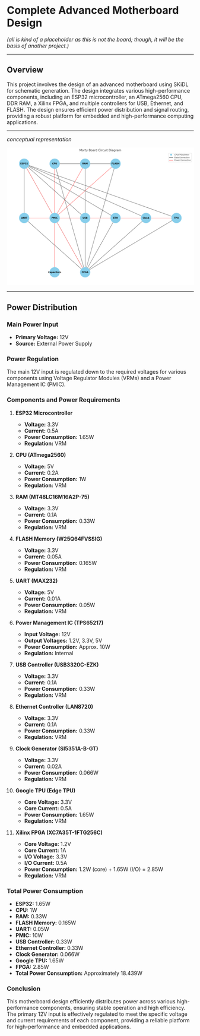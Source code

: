 # Complete Advanced Motherboard Design

*(all is kind of a placeholder as this is not the board; though, it will be the basis of another project.)*

___

## Overview
This project involves the design of an advanced motherboard using SKiDL for schematic generation. The design integrates various high-performance components, including an ESP32 microcontroller, an ATmega2560 CPU, DDR RAM, a Xilinx FPGA, and multiple controllers for USB, Ethernet, and FLASH. The design ensures efficient power distribution and signal routing, providing a robust platform for embedded and high-performance computing applications.

___

*conceptual representation*

![mortDiagram](https://github.com/HermiTech-LLC/Morty/blob/main/Images/Mortboard.PNG)

___

## Power Distribution

### Main Power Input
- **Primary Voltage:** 12V
- **Source:** External Power Supply

### Power Regulation
The main 12V input is regulated down to the required voltages for various components using Voltage Regulator Modules (VRMs) and a Power Management IC (PMIC).

### Components and Power Requirements

1. **ESP32 Microcontroller**
   - **Voltage:** 3.3V
   - **Current:** 0.5A
   - **Power Consumption:** 1.65W
   - **Regulation:** VRM

2. **CPU (ATmega2560)**
   - **Voltage:** 5V
   - **Current:** 0.2A
   - **Power Consumption:** 1W
   - **Regulation:** VRM

3. **RAM (MT48LC16M16A2P-75)**
   - **Voltage:** 3.3V
   - **Current:** 0.1A
   - **Power Consumption:** 0.33W
   - **Regulation:** VRM

4. **FLASH Memory (W25Q64FVSSIG)**
   - **Voltage:** 3.3V
   - **Current:** 0.05A
   - **Power Consumption:** 0.165W
   - **Regulation:** VRM

5. **UART (MAX232)**
   - **Voltage:** 5V
   - **Current:** 0.01A
   - **Power Consumption:** 0.05W
   - **Regulation:** VRM

6. **Power Management IC (TPS65217)**
   - **Input Voltage:** 12V
   - **Output Voltages:** 1.2V, 3.3V, 5V
   - **Power Consumption:** Approx. 10W
   - **Regulation:** Internal

7. **USB Controller (USB3320C-EZK)**
   - **Voltage:** 3.3V
   - **Current:** 0.1A
   - **Power Consumption:** 0.33W
   - **Regulation:** VRM

8. **Ethernet Controller (LAN8720)**
   - **Voltage:** 3.3V
   - **Current:** 0.1A
   - **Power Consumption:** 0.33W
   - **Regulation:** VRM

9. **Clock Generator (SI5351A-B-GT)**
   - **Voltage:** 3.3V
   - **Current:** 0.02A
   - **Power Consumption:** 0.066W
   - **Regulation:** VRM

10. **Google TPU (Edge TPU)**
    - **Core Voltage:** 3.3V
    - **Core Current:** 0.5A
    - **Power Consumption:** 1.65W
    - **Regulation:** VRM

11. **Xilinx FPGA (XC7A35T-1FTG256C)**
    - **Core Voltage:** 1.2V
    - **Core Current:** 1A
    - **I/O Voltage:** 3.3V
    - **I/O Current:** 0.5A
    - **Power Consumption:** 1.2W (core) + 1.65W (I/O) = 2.85W
    - **Regulation:** VRM

### Total Power Consumption
- **ESP32:** 1.65W
- **CPU:** 1W
- **RAM:** 0.33W
- **FLASH Memory:** 0.165W
- **UART:** 0.05W
- **PMIC:** 10W
- **USB Controller:** 0.33W
- **Ethernet Controller:** 0.33W
- **Clock Generator:** 0.066W
- **Google TPU:** 1.65W
- **FPGA:** 2.85W
- **Total Power Consumption:** Approximately 18.439W

### Conclusion
This motherboard design efficiently distributes power across various high-performance components, ensuring stable operation and high efficiency. The primary 12V input is effectively regulated to meet the specific voltage and current requirements of each component, providing a reliable platform for high-performance and embedded applications.
